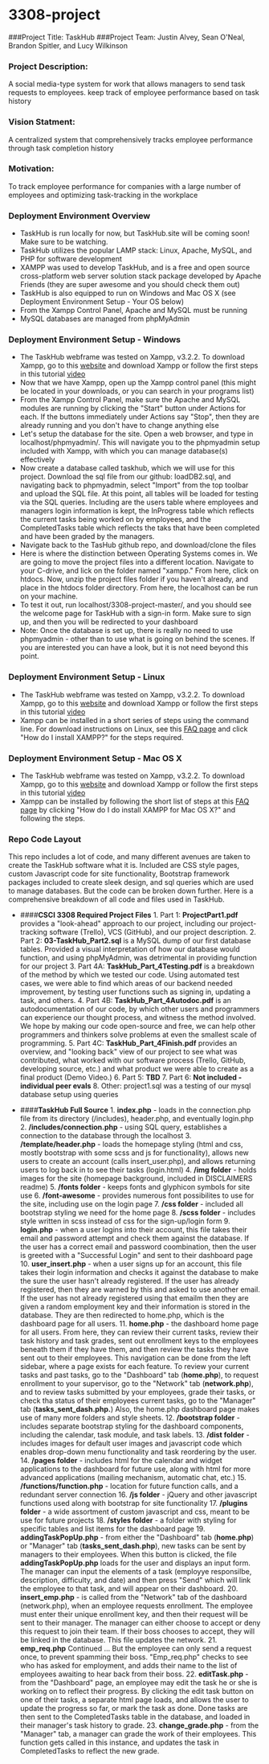 # 3308-project
###Project Title: TaskHub
###Project Team: Justin Alvey, Sean O'Neal, Brandon Spitler, and Lucy Wilkinson
### Project Description:
A social media-type system for work that allows managers to send task requests to employees. keep track of employee performance based on task history
### Vision Statment:
A centralized system that comprehensively tracks employee performance through task completion history
### Motivation: 
To track employee performance for companies with a large number of employees and optimizing task-tracking in the workplace

### Deployment Environment Overview
+ TaskHub is run locally for now, but TaskHub.site will be coming soon! Make sure to be watching.
+ TaskHub utilizes the popular LAMP stack: Linux, Apache, MySQL, and PHP for software development
+ XAMPP was used to develop TaskHub, and is a free and open source cross-platform web server solution stack package developed by Apache Friends (they are super awesome and you should check them out)
+ TaskHub is also equipped to run on Windows and Mac OS X (see Deployment Environment Setup - Your OS below)
+ From the Xampp Control Panel, Apache and MySQL must be running
+ MySQL databases are managed from phpMyAdmin

### Deployment Environment Setup - Windows
+ The TaskHub webframe was tested on Xampp, v3.2.2. To download Xampp, go to this [website](https://www.apachefriends.org/download.html "ApacheFriends.org") and download Xampp or follow the first steps in this tutorial [video](https://www.youtube.com/watch?v=mBcLlsXdQMg&list=PL3oMl9a6mutni1eIv5yTmGYkofu0KwjZW&index=2 "Youtube Tutorial by OnlineTuts") 
+ Now that we have Xampp, open up the Xampp control panel (this might be located in your downloads, or you can search in your programs list)
+ From the Xampp Control Panel, make sure the Apache and MySQL modules are running by clicking the "Start" button under Actions for each. If the buttons immediately under Actions say "Stop", then they are already running and you don't have to change anything else
+ Let's setup the database for the site. Open a web browser, and type in localhost/phpmyadmin/. This will navigate you to the phpmyadmin setup included with Xampp, with which you can manage database(s) effectively
+ Now create a database called taskhub, which we will use for this project. Download the sql file from our github: loadDB2.sql, and navigating back to phpmyadmin, select "Import" from the top toolbar and upload the SQL file. At this point, all tables will be loaded for testing via the SQL queries. Including are the users table where employees and managers login information is kept, the InProgress table which reflects the current tasks being worked on by employees, and the CompletedTasks table which reflects the taks that have been completed and have been graded by the managers.
+ Navigate back to the TasHub github repo, and download/clone the files
+ Here is where the distinction between Operating Systems comes in. We are going to move the project files into a different location. Navigate to your C-drive, and lick on the folder named "xampp." From here, click on htdocs. Now, unzip the project files folder if you haven't already, and place in the htdocs folder directory. From here, the localhost can be run on your machine.
+ To test it out, run localhost/3308-project-master/, and you should see the welcome page for TaskHub with a sign-in form. Make sure to sign up, and then you will be redirected to your dashboard
+ Note: Once the database is set up, there is really no need to use phpmyadmin - other than to use what is going on behind the scenes. If you are interested you can have a look, but it is not need beyond this point.

### Deployment Environment Setup - Linux
+ The TaskHub webframe was tested on Xampp, v3.2.2. To download Xampp, go to this [website](https://www.apachefriends.org/download.html "ApacheFriends.org") and download Xampp or follow the first steps in this tutorial [video](https://www.youtube.com/watch?v=mBcLlsXdQMg&list=PL3oMl9a6mutni1eIv5yTmGYkofu0KwjZW&index=2 "Youtube Tutorial by OnlineTuts") 
+ Xampp can be installed in a short series of steps using the command line. For download instructions on Linux, see this [FAQ page](https://www.apachefriends.org/faq_linux.html "https://www.apachefriends.org/faq_linux.html") and click "How do I install XAMPP?" for the steps required.

### Deployment Environment Setup - Mac OS X
+ The TaskHub webframe was tested on Xampp, v3.2.2. To download Xampp, go to this [website](https://www.apachefriends.org/download.html "ApacheFriends.org") and download Xampp or follow the first steps in this tutorial [video](https://www.youtube.com/watch?v=mBcLlsXdQMg&list=PL3oMl9a6mutni1eIv5yTmGYkofu0KwjZW&index=2 "Youtube Tutorial by OnlineTuts") 
+ Xampp can be installed by following the short list of steps at this [FAQ page](https://www.apachefriends.org/faq_osx.html "https://www.apachefriends.org/faq_osx.html") by clicking "How do I do install XAMPP for Mac OS X?" and following the steps.

### Repo Code Layout
This repo includes a lot of code, and many different avenues are taken to create the TaskHub software what it is. Included are CSS style pages, custom Javascript code for site functionality, Bootstrap framework packages included to create sleek design, and sql queries which are used to manage databases. But the code can be broken down further. Here is a comprehensive breakdown of all code and files used in TaskHub.

+ ####**CSCI 3308 Required Project Files**
      1. Part 1: **ProjectPart1.pdf**
          provides a "look-ahead" approach to our project, including our project-tracking software (Trello), VCS (GitHub), and our project description.
      2. Part 2: **03-TaskHub_Part2.sql** is a MySQL dump of our first database tables. Provided a visual interpretation of how our database would function, and using phpMyAdmin, was detrimental in providing function for our project
      3.  Part 4A: **TaskHub_Part_4Testing.pdf** is a breakdown of the method by which we tested our code. Using automated test cases, we were able to find which areas of our backend needed improvement, by testing user functions such as signing in, updating a task, and others.
      4. Part 4B: **TaskHub_Part_4Autodoc.pdf** is an autodocumentation of our code, by which other users and programmers can experience our thought process, and witness the method involved. We hope by making our code open-source and free, we can help other programmers and thinkers solve problems at even the smallest scale of programming.
      5. Part 4C: **TaskHub_Part_4Finish.pdf** provides an overview, and "looking back" view of our project to see what was contributed, what worked with our software process (Trello, GitHub, developing source, etc.) and what product we were able to create as a final product (Demo Video.)
      6. Part 5: **TBD**
      7. Part 6: **Not included - individual peer evals**
      8. Other: project1.sql was a testing of our mysql database setup using queries
      
+ ####**TaskHub Full Source**
      1. **index.php** - loads in the connection.php file from its directory (/includes), header.php, and eventually login.php
      2. **/includes/connection.php** - using SQL query, establishes a connection to the database through the localhost
      3. **/template/header.php** - loads the homepage styling (html and css, mostly bootstrap with some scss and js for functionality), allows new users to create an account (calls insert_user.php), and allows returning users to log back in to see their tasks (login.html)
      4. **/img folder** - holds images for the site (homepage background, included in DISCLAIMERS readme)
      5. **/fonts folder** - keeps fonts and glyphicon symbols for site use
      6. **/font-awesome** - provides numerous font possibilites to use for the site, including use on the login page
      7. **/css folder** - included all bootstrap styling we need for the home page
      8. **/scss folder** - includes style written in scss instead of css for the sign-up/login form
      9. **login.php** - when a user logins into their account, this file takes their email and password attempt and check them against the database. If the user has a correct email and password coombination, then the user is greeted with a "Successful Login" and sent to their dashboard page
      10. **user_insert.php** - when a user signs up for an account, this file takes their login information and checks it against the database to make the sure the user hasn't already registered. If the user has already registered, then they are warned by this and asked to use another email. If the user has not already registered using that emailm then they are given a random employment key and their information is stored in the database. They are then redirected to home.php, which is the dashboard page for all users.
      11. **home.php** - the dashboard home page for all users. From here, they can review their current tasks, review their task history and task grades, sent out enrollment keys to the employees beneath them if they have them, and then review the tasks they have sent out to their employees. This navigation can be done from the left sidebar, where a page exists for each feature. To review your current tasks and past tasks, go to the "Dashboard" tab (**home.php**), to request enrollment to your supervisor, go to the "Network" tab (**network.php**),  and to review tasks submitted by your employees, grade their tasks, or check tha status of their employees current tasks, go to the "Manager" tab (**tasks_sent_dash.php.**) Also, the home.php dashboard page makes use of many more folders and style sheets.
      12. **/bootstrap folder** - includes separate bootstrap styling for the dashboard components, including the calendar, task module, and task labels.
      13. **/dist folder** - includes images for default user images and javascript code which enables drop-down menu functionality and task reordering by the user.
      14. **/pages folder** - includes html for the calendar and widget applications to the dashboard for future use, along with html for more advanced applications (mailing mechanism, automatic chat, etc.)
      15. **/functions/function.php** - location for future function calls, and a redundant server connection
      16. **/js folder** - jQuery and other javascript functions used along with bootstrap for site functionality
      17. **/plugins folder** - a wide assortment of custom javascript and css, meant to be use for future projects
      18. **/styles folder** - a folder with styling for specific tables and list items for the dashboard page
      19. **addingTaskPopUp.php** - from either the "Dashboard" tab (**home.php**) or "Manager" tab (**tasks_sent_dash.php**), new tasks can be sent by managers to their employees. When this button is clicked, the file **addingTaskPopUp.php** loads for the user and displays an input form. The manager can input the elements of a task (employye responsilbe, description, difficulty, and date) and then press "Send" which will link the employee to that task, and will appear on their dashboard.
      20. **insert_emp.php** - is called from the "Network" tab of the dashboard (network.php), when an employee requests enrollment. The employee must enter their unique enrollment key, and then their request will be sent to their manager. The manager can either choose to accept or deny this request to join their team. If their boss chooses to accept, they will be linked in the database. This file updates the network.
      21. **emp_req.php** Continued ... But the employee can only send a request once, to prevent spamming their boss. "Emp_req.php" checks to see who has asked for employment, and adds their name to the list of employees awaiting to hear back from their boss.
      22. **editTask.php** - from the "Dashboard" page, an employee may edit the task he or she is working on to reflect their progress. By clicking the edit task button on one of their tasks, a separate html page loads, and allows the user to update the progress so far, or mark the task as done. Done tasks are then sent to the CompletedTasks table in the database, and loaded in their manager's task history to grade.
      23. **change_grade.php** -  from the "Manager" tab, a manager can grade the work of their employees. This function gets called in this instance, and updates the task in CompletedTasks to reflect the new grade.


